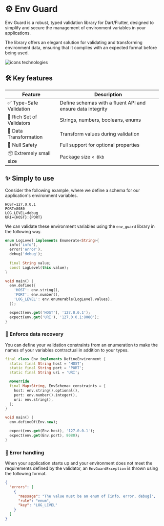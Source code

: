 # ⚙️ Env Guard

Env Guard is a robust, typed validation library for Dart/Flutter, designed to simplify and secure the management of environment variables in your applications. 

The library offers an elegant solution for validating and transforming environment data, ensuring that it complies with an expected format before being used.

![icons technologies](https://skillicons.dev/icons?i=dart,flutter)

## 🛠 Key features

| Feature                   | Description                                                |
|---------------------------|------------------------------------------------------------|
| ✅ Type-Safe Validation    | Define schemas with a fluent API and ensure data integrity |
| 🧱 Rich Set of Validators | Strings, numbers, booleans, enums                          |
| 🔄 Data Transformation    | Transform values during validation                         |
| 🚧 Null Safety            | Full support for optional properties                       |
| 📦 Extremely small size   | Package size `< 8kb`                                       |


## ✨ Simply to use

Consider the following example, where we define a schema for our application's environment variables.
```dotenv
HOST=127.0.0.1
PORT=8080
LOG_LEVEL=debug
URI={HOST}:{PORT}
```

We can validate these environment variables using the `env_guard` library in the following way.
```dart
enum LogLevel implements Enumerate<String>{
  info('info'),
  error('error'),
  debug('debug');
  
  final String value;
  const LogLevel(this.value);
}

void main() {
  env.define({
    'HOST': env.string(),
    'PORT': env.number(),
    'LOG_LEVEL': env.enumerable(LogLevel.values),
  });

  expect(env.get('HOST'), '127.0.0.1');
  expect(env.get('URI'), '127.0.0.1:8080');
}
```

### 💪 Enforce data recovery

You can define your validation constraints from an enumeration to make the names of your variables contractual in addition to your types.

```dart
final class Env implements DefineEnvironment {
  static final String host = 'HOST';
  static final String port = 'PORT';
  static final String uri = 'URI';

  @override
  final Map<String, EnvSchema> constraints = {
    host: env.string().optional(),
    port: env.number().integer(),
    uri: env.string(),
  };
}
```

```dart
void main() {
  env.defineOf(Env.new);

  expect(env.get(Env.host), '127.0.0.1');
  expect(env.get(Env.port), 8080);
}
```

### 🚧 Error handling
When your application starts up and your environment does not meet the requirements defined by the validator, an `EnvGuardException` is thrown using the following format.
```json
{
  "errors": [
    {
      "message": "The value must be an enum of [info, error, debug]",
      "rule": "enum",
      "key": "LOG_LEVEL"
    }
  ]
}
```
